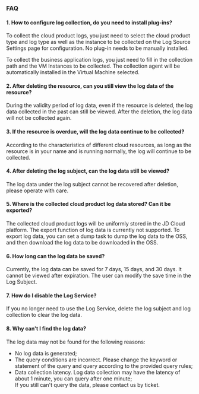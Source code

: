 ### FAQ
#### 1. How to configure log collection, do you need to install plug-ins?

To collect the cloud product logs, you just need to select the cloud product type and log type as well as the instance to be collected on the Log Source Settings page for configuration. No plug-in needs to be manually installed.

To collect the business application logs, you just need to fill in the collection path and the VM Instances to be collected. The collection agent will be automatically installed in the Virtual Machine selected.

#### 2. After deleting the resource, can you still view the log data of the resource?

During the validity period of log data, even if the resource is deleted, the log data collected in the past can still be viewed. After the deletion, the log data will not be collected again.

#### 3. If the resource is overdue, will the log data continue to be collected?

According to the characteristics of different cloud resources, as long as the resource is in your name and is running normally, the log will continue to be collected.

#### 4. After deleting the log subject, can the log data still be viewed?

The log data under the log subject cannot be recovered after deletion, please operate with care.

#### 5. Where is the collected cloud product log data stored? Can it be exported?

The collected cloud product logs will be uniformly stored in the JD Cloud platform. The export function of log data is currently not supported. To export log data, you can set a dump task to dump the log data to the OSS, and then download the log data to be downloaded in the OSS.

#### 6. How long can the log data be saved?

Currently, the log data can be saved for 7 days, 15 days, and 30 days. It cannot be viewed after expiration. The user can modify the save time in the Log Subject.

#### 7. How do I disable the Log Service?  
If you no longer need to use the Log Service, delete the log subject and log collection to clear the log data.

#### 8. Why can't I find the log data?  
The log data may not be found for the following reasons:  
- No log data is generated;  
- The query conditions are incorrect. Please change the keyword or statement of the query and query according to the provided query rules;  
- Data collection latency. Log data collection may have the latency of about 1 minute, you can query after one minute;  
If you still can't query the data, please contact us by ticket.

